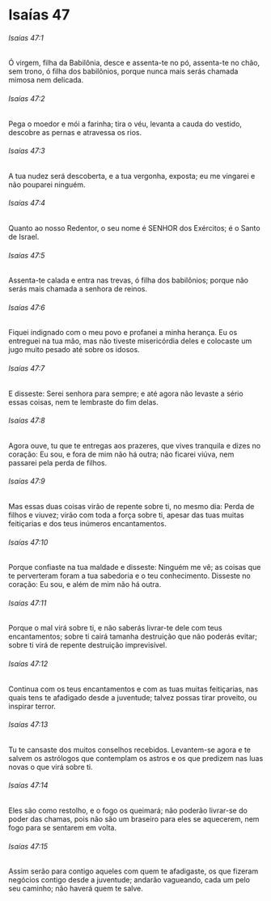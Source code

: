 # Isaías 47

###### Isaías 47:1

Ó virgem, filha da Babilônia, desce e assenta-te no pó, assenta-te no chão, sem trono, ó filha dos babilônios, porque nunca mais serás chamada mimosa nem delicada.

###### Isaías 47:2

Pega o moedor e mói a farinha; tira o véu, levanta a cauda do vestido, descobre as pernas e atravessa os rios.

###### Isaías 47:3

A tua nudez será descoberta, e a tua vergonha, exposta; eu me vingarei e não pouparei ninguém.

###### Isaías 47:4

Quanto ao nosso Redentor, o seu nome é SENHOR dos Exércitos; é o Santo de Israel.

###### Isaías 47:5

Assenta-te calada e entra nas trevas, ó filha dos babilônios; porque não serás mais chamada a senhora de reinos.

###### Isaías 47:6

Fiquei indignado com o meu povo e profanei a minha herança. Eu os entreguei na tua mão, mas não tiveste misericórdia deles e colocaste um jugo muito pesado até sobre os idosos.

###### Isaías 47:7

E disseste: Serei senhora para sempre; e até agora não levaste a sério essas coisas, nem te lembraste do fim delas.

###### Isaías 47:8

Agora ouve, tu que te entregas aos prazeres, que vives tranquila e dizes no coração: Eu sou, e fora de mim não há outra; não ficarei viúva, nem passarei pela perda de filhos.

###### Isaías 47:9

Mas essas duas coisas virão de repente sobre ti, no mesmo dia: Perda de filhos e viuvez; virão com toda a força sobre ti, apesar das tuas muitas feitiçarias e dos teus inúmeros encantamentos.

###### Isaías 47:10

Porque confiaste na tua maldade e disseste: Ninguém me vê; as coisas que te perverteram foram a tua sabedoria e o teu conhecimento. Disseste no coração: Eu sou, e além de mim não há outra.

###### Isaías 47:11

Porque o mal virá sobre ti, e não saberás livrar-te dele com teus encantamentos; sobre ti cairá tamanha destruição que não poderás evitar; sobre ti virá de repente destruição imprevisível.

###### Isaías 47:12

Continua com os teus encantamentos e com as tuas muitas feitiçarias, nas quais tens te afadigado desde a juventude; talvez possas tirar proveito, ou inspirar terror.

###### Isaías 47:13

Tu te cansaste dos muitos conselhos recebidos. Levantem-se agora e te salvem os astrólogos que contemplam os astros e os que predizem nas luas novas o que virá sobre ti.

###### Isaías 47:14

Eles são como restolho, e o fogo os queimará; não poderão livrar-se do poder das chamas, pois não são um braseiro para eles se aquecerem, nem fogo para se sentarem em volta.

###### Isaías 47:15

Assim serão para contigo aqueles com quem te afadigaste, os que fizeram negócios contigo desde a juventude; andarão vagueando, cada um pelo seu caminho; não haverá quem te salve.

